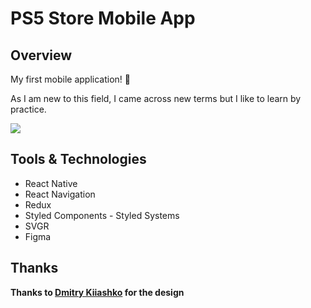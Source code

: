 # PS5 Store Mobile App

## Overview

My first mobile application! 🥳

As I am new to this field, I came across new terms but I like to learn by practice.

![](readme.gif)

## Tools & Technologies

- React Native
- React Navigation
- Redux
- Styled Components - Styled Systems
- SVGR
- Figma

## Thanks

**Thanks to [Dmitry Kiiashko](https://www.figma.com/community/file/853104800088883836) for the design**
